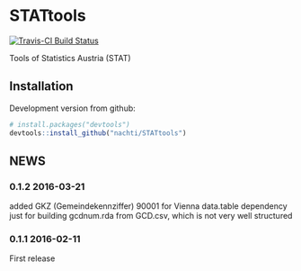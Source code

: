 # STATtools

[![Travis-CI Build Status](https://travis-ci.org/nachti/STATtools.svg?branch=master)](https://travis-ci.org/nachti/STATtools)

Tools of Statistics Austria (STAT)

## Installation

Development version from github:

```R
# install.packages("devtools")
devtools::install_github("nachti/STATtools")
```

## NEWS

### 0.1.2 2016-03-21
added GKZ (Gemeindekennziffer) 90001 for Vienna
data.table dependency just for building gcdnum.rda from GCD.csv,
which is not very well structured

### 0.1.1 2016-02-11
First release
